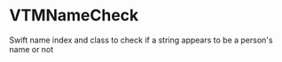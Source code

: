 # VTMNameCheck
Swift name index and class to check if a string appears to be a person's name or not
